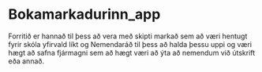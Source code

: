 # Bokamarkadurinn_app
Forritið er hannað til þess að vera með skipti markað sem að væri hentugt fyrir skóla yfirvald líkt og Nemendaráð til þess að halda þessu uppi og væri hægt að safna fjármagni sem að hægt væri að ýta að nemendum við útskrift eða annað. 
